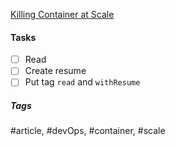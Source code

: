[Killing Container at Scale](https://blog.repl.it/killing-containers-at-scale)

#### Tasks
- [ ] Read
- [ ] Create resume
- [ ] Put tag `read` and `withResume`

##### Tags
#article, #devOps, #container, #scale
